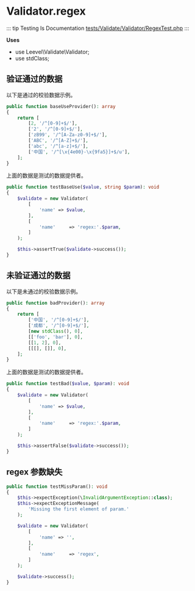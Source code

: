 # Validator.regex

::: tip Testing Is Documentation
[tests/Validate/Validator/RegexTest.php](https://github.com/hunzhiwange/framework/blob/master/tests/Validate/Validator/RegexTest.php)
:::
    
**Uses**

 * use Leevel\Validate\Validator;
 * use stdClass;

## 验证通过的数据

以下是通过的校验数据示例。

``` php
public function baseUseProvider(): array
{
    return [
        [2, '/^[0-9]+$/'],
        ['2', '/^[0-9]+$/'],
        ['zB99', '/^[A-Za-z0-9]+$/'],
        ['ABC', '/^[A-Z]+$/'],
        ['abc', '/^[a-z]+$/'],
        ['中国', '/^[\x{4e00}-\x{9fa5}]+$/u'],
    ];
}
```

上面的数据是测试的数据提供者。


``` php
public function testBaseUse($value, string $param): void
{
    $validate = new Validator(
        [
            'name' => $value,
        ],
        [
            'name'     => 'regex:'.$param,
        ]
    );

    $this->assertTrue($validate->success());
}
```
    
## 未验证通过的数据

以下是未通过的校验数据示例。

``` php
public function badProvider(): array
{
    return [
        ['中国', '/^[0-9]+$/'],
        ['成都', '/^[0-9]+$/'],
        [new stdClass(), 0],
        [['foo', 'bar'], 0],
        [[1, 2], 0],
        [[[], []], 0],
    ];
}
```

上面的数据是测试的数据提供者。


``` php
public function testBad($value, $param): void
{
    $validate = new Validator(
        [
            'name' => $value,
        ],
        [
            'name'     => 'regex:'.$param,
        ]
    );

    $this->assertFalse($validate->success());
}
```
    
## regex 参数缺失

``` php
public function testMissParam(): void
{
    $this->expectException(\InvalidArgumentException::class);
    $this->expectExceptionMessage(
        'Missing the first element of param.'
    );

    $validate = new Validator(
        [
            'name' => '',
        ],
        [
            'name'     => 'regex',
        ]
    );

    $validate->success();
}
```